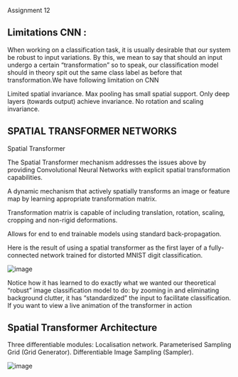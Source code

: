 Assignment 12

Limitations CNN :
----------------
When working on a classification task, it is usually desirable that our system be robust to input variations. By this, we mean to say that should an input undergo a certain “transformation” so to speak, our classification model should in theory spit out the same class label as before that transformation.We have following limitation on CNN

 Limited spatial invariance.
 Max pooling has small spatial support.
 Only deep layers (towards output) achieve invariance.
 No rotation and scaling invariance.

SPATIAL TRANSFORMER NETWORKS 
----------------------------

Spatial Transformer

The Spatial Transformer mechanism addresses the issues above by providing Convolutional Neural Networks with explicit spatial transformation capabilities.

 A dynamic mechanism that actively spatially transforms an image or feature map by learning appropriate transformation matrix.

 Transformation matrix is capable of including translation, rotation, scaling, cropping and non-rigid deformations.

 Allows for end to end trainable models using standard back-propagation.
 
 Here is the result of using a spatial transformer as the first layer of a fully-connected network trained for distorted MNIST digit classification.

![image](https://user-images.githubusercontent.com/70502759/147410552-1cea4f3e-070e-4904-a90f-e4f68418ef42.png)

Notice how it has learned to do exactly what we wanted our theoretical “robust” image classification model to do: by zooming in and eliminating background clutter, it has “standardized” the input to facilitate classification. If you want to view a live animation of the transformer in action

Spatial Transformer Architecture
--------------------------------
Three differentiable modules:
 Localisation network.
 Parameterised Sampling Grid (Grid Generator).
 Differentiable Image Sampling (Sampler).

![image](https://user-images.githubusercontent.com/70502759/147410614-634698fc-6636-45ab-ba6b-cafed7d0212d.png)







